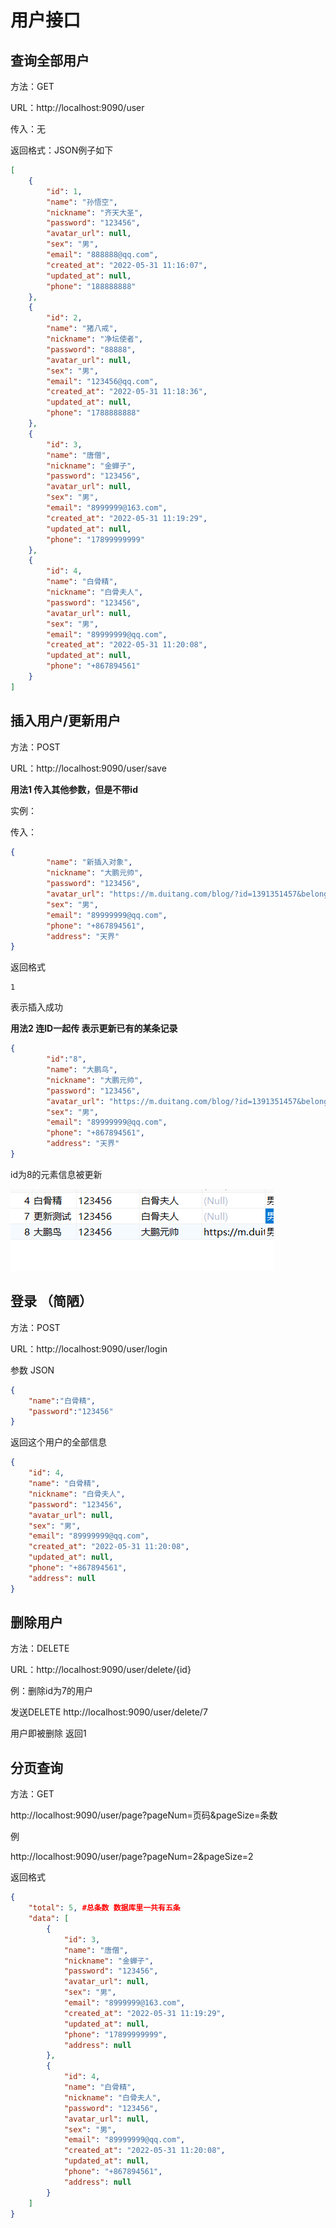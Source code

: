 # 用户接口

## 查询全部用户 

方法：GET 

URL：http://localhost:9090/user

传入：无

返回格式：JSON例子如下

```json
[
    {
        "id": 1,
        "name": "孙悟空",
        "nickname": "齐天大圣",
        "password": "123456",
        "avatar_url": null,
        "sex": "男",
        "email": "888888@qq.com",
        "created_at": "2022-05-31 11:16:07",
        "updated_at": null,
        "phone": "188888888"
    },
    {
        "id": 2,
        "name": "猪八戒",
        "nickname": "净坛使者",
        "password": "88888",
        "avatar_url": null,
        "sex": "男",
        "email": "123456@qq.com",
        "created_at": "2022-05-31 11:18:36",
        "updated_at": null,
        "phone": "1788888888"
    },
    {
        "id": 3,
        "name": "唐僧",
        "nickname": "金蝉子",
        "password": "123456",
        "avatar_url": null,
        "sex": "男",
        "email": "8999999@163.com",
        "created_at": "2022-05-31 11:19:29",
        "updated_at": null,
        "phone": "17899999999"
    },
    {
        "id": 4,
        "name": "白骨精",
        "nickname": "白骨夫人",
        "password": "123456",
        "avatar_url": null,
        "sex": "男",
        "email": "89999999@qq.com",
        "created_at": "2022-05-31 11:20:08",
        "updated_at": null,
        "phone": "+867894561"
    }
]
```

## 插入用户/更新用户

方法：POST

URL：http://localhost:9090/user/save

**用法1 传入其他参数，但是不带id**

实例：

传入：

```JSON
{
        "name": "新插入对象",
        "nickname": "大鹏元帅",
        "password": "123456",
        "avatar_url": "https://m.duitang.com/blog/?id=1391351457&belong_album=109495738",
        "sex": "男",
        "email": "89999999@qq.com",
        "phone": "+867894561",
        "address": "天界"
}
```

返回格式

```
1
```

表示插入成功

**用法2 连ID一起传 表示更新已有的某条记录** 

```json
{
        "id":"8",
        "name": "大鹏鸟",
        "nickname": "大鹏元帅",
        "password": "123456",
        "avatar_url": "https://m.duitang.com/blog/?id=1391351457&belong_album=109495738",
        "sex": "男",
        "email": "89999999@qq.com",
        "phone": "+867894561",
        "address": "天界"
}
```

id为8的元素信息被更新

![image-20220601205923160](接口文档.assets/image-20220601205923160.png)

## 登录 （简陋）

方法：POST

URL：http://localhost:9090/user/login

参数 JSON

```json
{
    "name":"白骨精",
    "password":"123456"
}
```

返回这个用户的全部信息

```json
{
    "id": 4,
    "name": "白骨精",
    "nickname": "白骨夫人",
    "password": "123456",
    "avatar_url": null,
    "sex": "男",
    "email": "89999999@qq.com",
    "created_at": "2022-05-31 11:20:08",
    "updated_at": null,
    "phone": "+867894561",
    "address": null
}
```



## 删除用户

方法：DELETE

URL：http://localhost:9090/user/delete/{id}

例：删除id为7的用户

发送DELETE http://localhost:9090/user/delete/7

用户即被删除 返回1



## 分页查询

方法：GET

http://localhost:9090/user/page?pageNum=页码&pageSize=条数

例

http://localhost:9090/user/page?pageNum=2&pageSize=2

返回格式

```json
{
    "total": 5, #总条数 数据库里一共有五条
    "data": [
        {
            "id": 3,
            "name": "唐僧",
            "nickname": "金蝉子",
            "password": "123456",
            "avatar_url": null,
            "sex": "男",
            "email": "8999999@163.com",
            "created_at": "2022-05-31 11:19:29",
            "updated_at": null,
            "phone": "17899999999",
            "address": null
        },
        {
            "id": 4,
            "name": "白骨精",
            "nickname": "白骨夫人",
            "password": "123456",
            "avatar_url": null,
            "sex": "男",
            "email": "89999999@qq.com",
            "created_at": "2022-05-31 11:20:08",
            "updated_at": null,
            "phone": "+867894561",
            "address": null
        }
    ]
}
```

